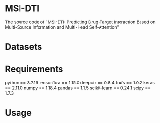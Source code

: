 # MSI-DTI
The source code of "MSI-DTI: Predicting Drug-Target Interaction Based on Multi-Source Information and Multi-Head Self-Attention"


# Datasets


# Requirements

python == 3.7.16
tensorflow == 1.15.0
deepctr == 0.8.4
frufs == 1.0.2
keras == 2.11.0
numpy == 1.18.4
pandas == 1.1.5
scikit-learn == 0.24.1
scipy == 1.7.3

# Usage
